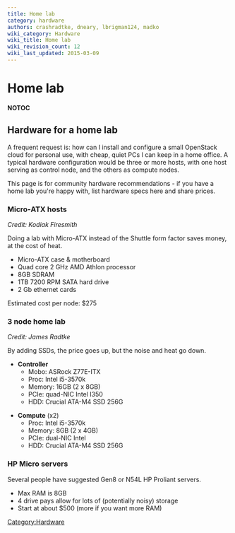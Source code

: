 ```yaml
---
title: Home lab
category: hardware
authors: crashradtke, dneary, lbrigman124, madko
wiki_category: Hardware
wiki_title: Home lab
wiki_revision_count: 12
wiki_last_updated: 2015-03-09
---
```


# Home lab

__NOTOC__

## Hardware for a home lab

A frequent request is: how can I install and configure a small OpenStack cloud for personal use, with cheap, quiet PCs I can keep in a home office. A typical hardware configuration would be three or more hosts, with one host serving as control node, and the others as compute nodes.

This page is for community hardware recommendations - if you have a home lab you're happy with, list hardware specs here and share prices.

### Micro-ATX hosts

*Credit: Kodiak Firesmith*

Doing a lab with Micro-ATX instead of the Shuttle form factor saves money, at the cost of heat.

*   Micro-ATX case & motherboard
*   Quad core 2 GHz AMD Athlon processor
*   8GB SDRAM
*   1TB 7200 RPM SATA hard drive
*   2 Gb ethernet cards

Estimated cost per node: $275

### 3 node home lab

*Credit: James Radtke*

By adding SSDs, the price goes up, but the noise and heat go down.

*   **Controller**
    -   Mobo: ASRock Z77E-ITX
    -   Proc: Intel i5-3570k
    -   Memory: 16GB (2 x 8GB)
    -   PCIe: quad-NIC Intel I350
    -   HDD: Crucial ATA-M4 SSD 256G

<!-- -->

*   **Compute** (x2)
    -   Proc: Intel i5-3570k
    -   Memory: 8GB (2 x 4GB)
    -   PCIe: dual-NIC Intel
    -   HDD: Crucial ATA-M4 SSD 256G

### HP Micro servers

Several people have suggested Gen8 or N54L HP Proliant servers.

*   Max RAM is 8GB
*   4 drive pays allow for lots of (potentially noisy) storage
*   Start at about $500 (more if you want more RAM)

<Category:Hardware>
